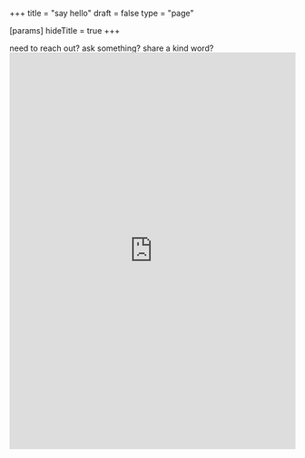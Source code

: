 +++
title = "say hello"
draft = false
type = "page"

[params]
  hideTitle = true
+++

need to reach out? ask something? share a kind word?  
🌿 this little form’s here for you.

<div style="margin-top: -2rem;">
  <iframe
    src="https://tally.so/r/mOy0X8"
    loading="lazy"
    width="100%"
    height="700"
    frameborder="0"
    marginheight="0"
    marginwidth="0"
    title="say hello form"
    style="background-color: #f8f4f0;"
  ></iframe>
</div>
